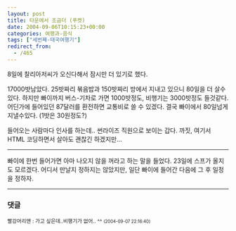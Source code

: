 ```yaml
---
layout: post
title: 타운에서 조금더 (푸켓)
date: 2004-09-06T10:15:23+00:00
categories: 여행과-음식
tags: ["세번째-태국여행기"]
redirect_from:
  - /465
---
```


8일에 찰리아저씨가 오신다해서 잠시만 더 있기로 했다.

17000밧남았다. 25밧짜리 볶음밥과 150밧짜리 방에서 지내고 있으니 80일을 더 살수있다. 하지만 빠이까지 버스-기차로 가면 1000밧정도, 비행기는 3000밧정도 들것같다. 어딘가에 들어있던 87달러를 환전하면 교통비로 쓸 수 있겠다. 결국 빠이에서 80일넘게 지낼수있다. (1밧은 30원정도?)

들어오는 사람마다 인사를 하는데.. 썬라이즈 직원으로 보이는 갑다. 까짓, 여기서 HTML 코딩하면서 살아도 괜찮긴 하겠지만...

---

빠이에 한번 들어가면 아마 나오지 않을 꺼라고 하는 말을 들었다. 23일에 스프가 올지도 모르겠다. 어디서 만날지 정하지는 않았지만, 일단 빠이에 들어간 다음에 그 후 일정을 정하자.

* * *

### 댓글



<!--- cmt:812 --->
<!--- mail: --->
<!--- parent:0 --->

<small class=comment>빨강머리앤 : 가고 싶은데..비행기가 없어.. ^^ <small>(2004-09-07 22:16:40)</small></small>

